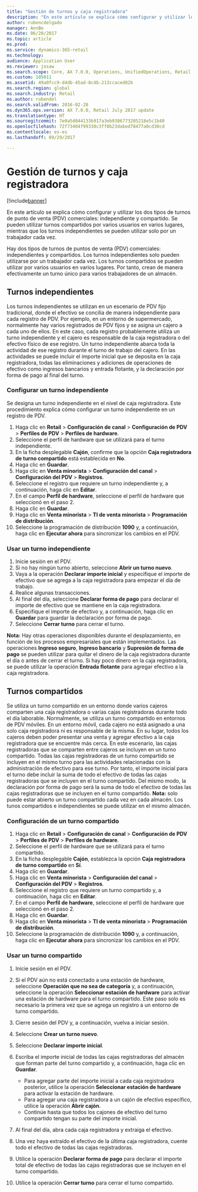```yaml
---
title: "Gestión de turnos y caja registradora"
description: "En este artículo se explica cómo configurar y utilizar los dos tipos de turnos de punto de venta (PDV) comerciales: independiente y compartido. Se pueden utilizar turnos compartidos por varios usuarios en varios lugares, mientras que los turnos independientes se pueden utilizar solo por un trabajador cada vez."
author: rubencdelgado
manager: AnnBe
ms.date: 06/20/2017
ms.topic: article
ms.prod: 
ms.service: dynamics-365-retail
ms.technology: 
audience: Application User
ms.reviewer: josaw
ms.search.scope: Core, AX 7.0.0, Operations, UnifiedOperations, Retail
ms.custom: 105011
ms.assetid: 49a0fcc9-d4db-45ad-8c4b-213ccaced82b
ms.search.region: global
ms.search.industry: Retail
ms.author: rubendel
ms.search.validFrom: 2016-02-28
ms.dyn365.ops.version: AX 7.0.0, Retail July 2017 update
ms.translationtype: HT
ms.sourcegitcommit: 7e0a5d044133b917a3eb9386773205218e5c1b40
ms.openlocfilehash: 72f73404f99330c3ff8b23dabed78477a0cd30cd
ms.contentlocale: es-es
ms.lasthandoff: 09/29/2017

---
```


# <a name="shift-and-cash-drawer-management"></a>Gestión de turnos y caja registradora

[!include[banner](includes/banner.md)]


En este artículo se explica cómo configurar y utilizar los dos tipos de turnos de punto de venta (PDV) comerciales: independiente y compartido. Se pueden utilizar turnos compartidos por varios usuarios en varios lugares, mientras que los turnos independientes se pueden utilizar solo por un trabajador cada vez.

Hay dos tipos de turnos de puntos de venta (PDV) comerciales: independientes y compartidos. Los turnos independientes solo pueden utilizarse por un trabajador cada vez. Los turnos compartidos se pueden utilizar por varios usuarios en varios lugares. Por tanto, crean de manera efectivamente un turno único para varios trabajadores de un almacén.

## <a name="standalone-shifts"></a>Turnos independientes
Los turnos independientes se utilizan en un escenario de PDV fijo tradicional, donde el efectivo se concilia de manera independiente para cada registro de PDV. Por ejemplo, en un entorno de supermercado, normalmente hay varios registrados de PDV fijos y se asigna un cajero a cada uno de ellos. En este caso, cada registro probablemente utiliza un turno independiente y el cajero es responsable de la caja registradora o del efectivo físico de ese registro. Un turno independiente abarca toda la actividad de ese registro durante el turno de trabajo del cajero. En las actividades se puede incluir el importe inicial que se deposita en la caja registradora, todas las eliminaciones y adiciones de operaciones de efectivo como ingresos bancarios y entrada flotante, y la declaración por forma de pago al final del turno.

### <a name="set-up-a-stand-alone-shift"></a>Configurar un turno independiente

Se designa un turno independiente en el nivel de caja registradora. Este procedimiento explica cómo configurar un turno independiente en un registro de PDV.

1.  Haga clic en **Retail** &gt; **Configuración de canal** &gt; **Configuración de PDV** &gt; **Perfiles de PDV** &gt; **Perfiles de hardware**.
2.  Seleccione el perfil de hardware que se utilizará para el turno independiente.
3.  En la ficha desplegable **Cajón**, confirme que la opción **Caja registradora de turno compartido** está establecida en **No**.
4.  Haga clic en **Guardar**.
5.  Haga clic en **Venta minorista** &gt; **Configuración del canal** &gt; **Configuración del PDV** &gt; **Registros**.
6.  Seleccione el registro que requiere un turno independiente y, a continuación, haga clic en **Editar**.
7.  En el campo **Perfil de hardware**, seleccione el perfil de hardware que seleccionó en el paso 2.
8.  Haga clic en **Guardar**.
9.  Haga clic en **Venta minorista** &gt; **TI de venta minorista** &gt; **Programación de distribución**.
10. Seleccione la programación de distribución **1090** y, a continuación, haga clic en **Ejecutar ahora** para sincronizar los cambios en el PDV.

### <a name="use-a-stand-alone-shift"></a>Usar un turno independiente

1.  Inicie sesión en el PDV.
2.  Si no hay ningún turno abierto, seleccione **Abrir un turno nuevo**.
3.  Vaya a la operación **Declarar importe inicial** y especifique el importe de efectivo que se agrega a la caja registradora para empezar el día de trabajo.
4.  Realice algunas transacciones.
5.  Al final del día, seleccione **Declarar forma de pago** para declarar el importe de efectivo que se mantiene en la caja registradora.
6.  Especifique el importe de efectivo y, a continuación, haga clic en **Guardar** para guardar la declaración por forma de pago.
7.  Seleccione **Cerrar turno** para cerrar el turno.

**Nota:** Hay otras operaciones disponibles durante el desplazamiento, en función de los procesos empresariales que están implementados. Las operaciones **Ingreso seguro**, **Ingreso bancario** y **Supresión de forma de pago** se pueden utilizar para quitar el dinero de la caja registradora durante el día o antes de cerrar el turno. Si hay poco dinero en la caja registradora, se puede utilizar la operación **Entrada flotante** para agregar efectivo a la caja registradora.

## <a name="shared-shifts"></a>Turnos compartidos
Se utiliza un turno compartido en un entorno donde varios cajeros comparten una caja registradora o varias cajas registradoras durante todo el día laborable. Normalmente, se utiliza un turno compartido en entornos de PDV móviles. En un entorno móvil, cada cajero no está asignado a una solo caja registradora ni es responsable de la misma. En su lugar, todos los cajeros deben poder presentar una venta y agregar efectivo a la caja registradora que se encuentre más cerca. En este escenario, las cajas registradoras que se comparten entre cajeros se incluyen en un turno compartido. Todas las cajas registradoras de un turno compartido se incluyen en el mismo turno para las actividades relacionadas con la administración de efectivo para ese turno. Por tanto, el importe inicial para el turno debe incluir la suma de todo el efectivo de todas las cajas registradoras que se incluyen en el turno compartido. Del mismo modo, la declaración por forma de pago será la suma de todo el efectivo de todas las cajas registradoras que se incluyen en el turno compartido. **Nota:** solo puede estar abierto un turno compartido cada vez en cada almacén. Los tunos compartidos e independientes se puede utilizar en el mismo almacén.

### <a name="set-up-a-shared-shift"></a>Configuración de un turno compartido

1.  Haga clic en **Retail** &gt; **Configuración de canal** &gt; **Configuración de PDV** &gt; **Perfiles de PDV** &gt; **Perfiles de hardware**.
2.  Seleccione el perfil de hardware que se utilizará para el turno compartido.
3.  En la ficha desplegable **Cajón**, establezca la opción **Caja registradora de turno compartido** en **Sí**.
4.  Haga clic en **Guardar**.
5.  Haga clic en **Venta minorista** &gt; **Configuración del canal** &gt; **Configuración del PDV** &gt; **Registros**.
6.  Seleccione el registro que requiere un turno compartido y, a continuación, haga clic en **Editar**.
7.  En el campo **Perfil de hardware**, seleccione el perfil de hardware que seleccionó en el paso 2.
8.  Haga clic en **Guardar**.
9.  Haga clic en **Venta minorista** &gt; **TI de venta minorista** &gt; **Programación de distribución**.
10. Seleccione la programación de distribución **1090** y, a continuación, haga clic en **Ejecutar ahora** para sincronizar los cambios en el PDV.

### <a name="use-a-shared-shift"></a>Usar un turno compartido

1.  Inicie sesión en el PDV.
2.  Si el PDV aún no está conectado a una estación de hardware, seleccione **Operación que no sea de categoría** y, a continuación, seleccione la operación **Seleccionar estación de hardware** para activar una estación de hardware para el turno compartido. Este paso solo es necesario la primera vez que se agrega un registro a un entorno de turno compartido.
3.  Cierre sesión del PDV y, a continuación, vuelva a iniciar sesión.
4.  Seleccione **Crear un turno nuevo**.
5.  Seleccione **Declarar importe inicial**.
6.  Escriba el importe inicial de todas las cajas registradoras del almacén que forman parte del turno compartido y, a continuación, haga clic en **Guardar**.
    -   Para agregar parte del importe inicial a cada caja registradora posterior, utilice la operación **Seleccionar estación de hardware** para activar la estación de hardware.
    -   Para agregar una caja registradora a un cajón de efectivo específico, utilice la operación **Abrir cajón**.
    -   Continúe hasta que todos los cajones de efectivo del turno compartido tengan su parte del importe inicial.

7.  Al final del día, abra cada caja registradora y extraiga el efectivo.
8.  Una vez haya extraído el efectivo de la última caja registradora, cuente todo el efectivo de todas las cajas registradoras.
9.  Utilice la operación **Declarar forma de pago** para declarar el importe total de efectivo de todas las cajas registradoras que se incluyen en el turno compartido.
10. Utilice la operación **Cerrar turno** para cerrar el turno compartido.





